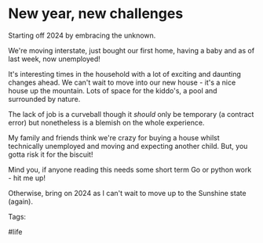 # New year, new challenges

Starting off 2024 by embracing the unknown.

We're moving interstate, just bought our first home, having a baby and as of
last week, now unemployed!

It's interesting times in the household with a lot of exciting and daunting changes ahead.
We can't wait to move into our new house - it's a nice house up the mountain. Lots of space
for the kiddo's, a pool and surrounded by nature.

The lack of job is a curveball though it *should* only be temporary (a contract error)
but nonetheless is a blemish on the whole experience.

My family and friends think we're crazy for buying a house whilst technically unemployed and moving and 
expecting another child. But, you gotta risk it for the biscuit!

Mind you, if anyone reading this needs some short term Go or python work - hit me up!

Otherwise, bring on 2024 as I can't wait to move up to the Sunshine state (again).

Tags:

  #life

